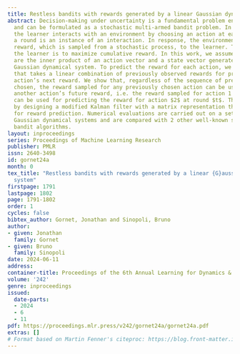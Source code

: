 ```yaml
---
title: Restless bandits with rewards generated by a linear Gaussian dynamical system
abstract: Decision-making under uncertainty is a fundamental problem encountered frequently
  and can be formulated as a stochastic multi-armed bandit problem. In the problem,
  the learner interacts with an environment by choosing an action at each round, where
  a round is an instance of an interaction. In response, the environment reveals a
  reward, which is sampled from a stochastic process, to the learner. The goal of
  the learner is to maximize cumulative reward. In this work, we assume that the rewards
  are the inner product of an action vector and a state vector generated by a linear
  Gaussian dynamical system. To predict the reward for each action, we propose a method
  that takes a linear combination of previously observed rewards for predicting each
  action’s next reward. We show that, regardless of the sequence of previous actions
  chosen, the reward sampled for any previously chosen action can be used for predicting
  another action’s future reward, i.e. the reward sampled for action 1 at round $t-1$
  can be used for predicting the reward for action $2$ at round $t$. This is accomplished
  by designing a modified Kalman filter with a matrix representation that can be learned
  for reward prediction. Numerical evaluations are carried out on a set of linear
  Gaussian dynamical systems and are compared with 2 other well-known stochastic multi-armed
  bandit algorithms.
layout: inproceedings
series: Proceedings of Machine Learning Research
publisher: PMLR
issn: 2640-3498
id: gornet24a
month: 0
tex_title: "Restless bandits with rewards generated by a linear {G}aussian dynamical
  system"
firstpage: 1791
lastpage: 1802
page: 1791-1802
order: 1
cycles: false
bibtex_author: Gornet, Jonathan and Sinopoli, Bruno
author:
- given: Jonathan
  family: Gornet
- given: Bruno
  family: Sinopoli
date: 2024-06-11
address:
container-title: Proceedings of the 6th Annual Learning for Dynamics & Control Conference
volume: '242'
genre: inproceedings
issued:
  date-parts:
  - 2024
  - 6
  - 11
pdf: https://proceedings.mlr.press/v242/gornet24a/gornet24a.pdf
extras: []
# Format based on Martin Fenner's citeproc: https://blog.front-matter.io/posts/citeproc-yaml-for-bibliographies/
---
```

